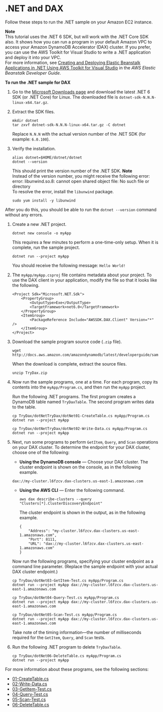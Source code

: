 # \.NET and DAX<a name="DAX.client.run-application-dotnet"></a>

Follow these steps to run the \.NET sample on your Amazon EC2 instance\.

**Note**  
This tutorial uses the \.NET 6 SDK\, but will work with the .NET Core SDK also. It shows how you can run a program in your default Amazon VPC to access your Amazon DynamoDB Accelerator \(DAX\) cluster\. If you prefer, you can use the AWS Toolkit for Visual Studio to write a \.NET application and deploy it into your VPC\.  
For more information, see [Creating and Deploying Elastic Beanstalk Applications in \.NET Using AWS Toolkit for Visual Studio](https://docs.aws.amazon.com/elasticbeanstalk/latest/dg/create_deploy_NET.html) in the *AWS Elastic Beanstalk Developer Guide*\.

**To run the \.NET sample for DAX**

1. Go to the [Microsoft Downloads page](hhttps://dotnet.microsoft.com/download?initial-os=linux) and download the latest \.NET 6 SDK (or .NET Core) for Linux\. The downloaded file is `dotnet-sdk-N.N.N-linux-x64.tar.gz`\.

2. Extract the SDK files.

   ```
   mkdir dotnet
   tar zxvf dotnet-sdk-N.N.N-linux-x64.tar.gz -C dotnet
   ```

   Replace `N.N.N` with the actual version number of the \.NET SDK \(for example: `6.0.100`\)\.

3. Verify the installation\.

   ```
   alias dotnet=$HOME/dotnet/dotnet
   dotnet --version
   ```

   This should print the version number of the \.NET SDK\.
**Note**  
Instead of the version number, you might receive the following error:  
error: libunwind\.so\.8: cannot open shared object file: No such file or directory  
To resolve the error, install the `libunwind` package\.  

   ```
   sudo yum install -y libunwind
   ```
After you do this, you should be able to run the `dotnet --version` command without any errors\.

1. Create a new \.NET project\.

   ```
   dotnet new console -o myApp 
   ```

   This requires a few minutes to perform a one\-time\-only setup\. When it is complete, run the sample project\.

   ```
   dotnet run --project myApp
   ```

   You should receive the following message: `Hello World!`

2. The `myApp/myApp.csproj` file contains metadata about your project\. To use the DAX client in your application, modify the file so that it looks like the following\.

   ```
   <Project Sdk="Microsoft.NET.Sdk">
       <PropertyGroup>
           <OutputType>Exe</OutputType>
           <TargetFramework>net6.0</TargetFramework>
       </PropertyGroup>
       <ItemGroup>
           <PackageReference Include="AWSSDK.DAX.Client" Version="*" />
       </ItemGroup>
   </Project>
   ```

3. Download the sample program source code \(`.zip` file\)\.

   ```
   wget http://docs.aws.amazon.com/amazondynamodb/latest/developerguide/samples/TryDax.zip
   ```

   When the download is complete, extract the source files\.

   ```
   unzip TryDax.zip
   ```

4. Now run the sample programs, one at a time\. For each program, copy its contents into the `myApp/Program.cs`, and then run the `myApp` project\.

   Run the following \.NET programs\. The first program creates a DynamoDB table named `TryDaxTable`\. The second program writes data to the table\.

   ```
   cp TryDax/dotNetTryDax/dotNet01-CreateTable.cs myApp/Program.cs
   dotnet run --project myApp
   
   cp TryDax/dotNetTryDax/dotNet02-Write-Data.cs myApp/Program.cs
   dotnet run --project myApp
   ```

5. Next, run some programs to perform `GetItem`, `Query`, and `Scan` operations on your DAX cluster\. To determine the endpoint for your DAX cluster, choose one of the following:
   +  **Using the DynamoDB console** — Choose your DAX cluster\. The cluster endpoint is shown on the console, as in the following example\.

     ```
     dax://my-cluster.l6fzcv.dax-clusters.us-east-1.amazonaws.com
     ```
   + **Using the AWS CLI** — Enter the following command\.

     ```
     aws dax describe-clusters --query "Clusters[*].ClusterDiscoveryEndpoint"
     ```

     The cluster endpoint is shown in the output, as in the following example\.

     ```
     {
         "Address": "my-cluster.l6fzcv.dax-clusters.us-east-1.amazonaws.com",
         "Port": 8111,
         "URL": "dax://my-cluster.l6fzcv.dax-clusters.us-east-1.amazonaws.com"
     }
     ```

   Now run the following programs, specifying your cluster endpoint as a command line parameter\. \(Replace the sample endpoint with your actual DAX cluster endpoint\.\)

   ```
   cp TryDax/dotNet03-GetItem-Test.cs myApp/Program.cs
   dotnet run --project myApp dax://my-cluster.l6fzcv.dax-clusters.us-east-1.amazonaws.com
   
   cp TryDax/dotNet04-Query-Test.cs myApp/Program.cs
   dotnet run --project myApp dax://my-cluster.l6fzcv.dax-clusters.us-east-1.amazonaws.com
   
   cp TryDax/dotNet05-Scan-Test.cs myApp/Program.cs
   dotnet run --project myApp dax://my-cluster.l6fzcv.dax-clusters.us-east-1.amazonaws.com
   ```

   Take note of the timing information—the number of milliseconds required for the `GetItem`, `Query`, and `Scan` tests\.

6. Run the following \.NET program to delete `TryDaxTable`\.

   ```
   cp TryDax/dotNet06-DeleteTable.cs myApp/Program.cs
   dotnet run --project myApp
   ```

For more information about these programs, see the following sections:
+ [01\-CreateTable\.cs](DAX.client.run-application-dotnet.01-CreateTable.md)
+ [02\-Write\-Data\.cs](DAX.client.run-application-dotnet.02-Write-Data.md)
+ [03\-GetItem\-Test\.cs](DAX.client.run-application-dotnet.03-GetItem-Test.md)
+ [04\-Query\-Test\.cs](DAX.client.run-application-dotnet.04-Query-Test.md)
+ [05\-Scan\-Test\.cs](DAX.client.run-application-dotnet.05-Scan-Test.md)
+ [06\-DeleteTable\.cs](DAX.client.run-application-dotnet.06-DeleteTable.md)